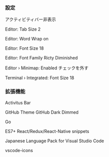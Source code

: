 ### 設定

アクティビティバー非表示

Editor: Tab Size 2

Editor: Word Wrap on

Editor: Font Size 18

Editor: Font Family Ricty Diminished

Editor › Minimap: Enabled チェックを外す

Terminal › Integrated: Font Size 18

### 拡張機能
Activitus Bar

GitHub Theme GitHub Dark Dimmed

Go

ES7+ React/Redux/React-Native snippets

Japanese Language Pack for Visual Studio Code

vscode-icons

